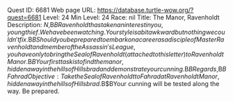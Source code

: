 Quest ID: 6681
Web page URL: https://database.turtle-wow.org/?quest=6681
Level: 24
Min Level: 24
Race: nil
Title: The Manor, Ravenholdt
Description: $N,$B$BRavenholdt has taken an interest in you, young thief. We have been watching. Your style is a bit awkward but nothing we couldn't fix.$B$BShould you be prepared to embark on a career as a disciple of Master Ravenholdt and member of the Assassin's League, you have only to bring the Seal of Ravenholdt (attached to this letter) to Ravenholdt Manor.$B$BYour first task is to find the manor, hidden away in the hills of Hillsbrad and demonstrate your cunning.$B$BRegards,$B$BFahrad
Objective: Take the Seal of Ravenholdt to Fahrad at Ravenholdt Manor, hidden away in the hills of Hillsbrad.$B$BYour cunning will be tested along the way. Be prepared.
